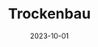---
title: 'Trockenbau'
description: 'Wir realisieren individuelle Raumkonzepte und setzen Trennwände sowie Deckenverkleidungen nach Ihren Vorstellungen um.'
date: 2023-10-01
serviceImg: 'repair04.jpg'
weight: 60
_build:
    render: never
---